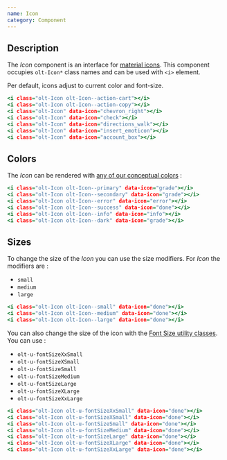 ```yaml
---
name: Icon
category: Component
---
```


## Description

The *Icon* component is an interface for 
[material icons](https://jossef.github.io/material-design-icons-iconfont/). This
component occupies `olt-Icon*` class names and can be used with `<i>` element.

Per default, icons adjust to current color and font-size.

```example.html
<i class="olt-Icon olt-Icon--action-cart"></i>
<i class="olt-Icon olt-Icon--action-copy"></i>
<i class="olt-Icon" data-icon="chevron_right"></i>
<i class="olt-Icon" data-icon="check"></i>
<i class="olt-Icon" data-icon="directions_walk"></i>
<i class="olt-Icon" data-icon="insert_emoticon"></i>
<i class="olt-Icon" data-icon="account_box"></i>
```

## Colors

The *Icon* can be rendered with 
[any of our conceptual colors](/#concepts-colors) :

```colors.html
<i class="olt-Icon olt-Icon--primary" data-icon="grade"></i>
<i class="olt-Icon olt-Icon--secondary" data-icon="grade"></i>
<i class="olt-Icon olt-Icon--error" data-icon="error"></i>
<i class="olt-Icon olt-Icon--success" data-icon="done"></i>
<i class="olt-Icon olt-Icon--info" data-icon="info"></i>
<i class="olt-Icon olt-Icon--dark" data-icon="grade"></i>
```

## Sizes

To change the size of the *Icon* you can use the size modifiers. For *Icon*
the modifiers are : 

- `small`
- `medium`
- `large`

```sizes.html
<i class="olt-Icon olt-Icon--small" data-icon="done"></i>
<i class="olt-Icon olt-Icon--medium" data-icon="done"></i>
<i class="olt-Icon olt-Icon--large" data-icon="done"></i>
```

You can also change the size of the icon with the 
[Font Size utility classes](/#font-size). You can use : 

- `olt-u-fontSizeXxSmall`
- `olt-u-fontSizeXSmall`
- `olt-u-fontSizeSmall`
- `olt-u-fontSizeMedium`
- `olt-u-fontSizeLarge`
- `olt-u-fontSizeXLarge`
- `olt-u-fontSizeXxLarge`

```font-size.html
<i class="olt-Icon olt-u-fontSizeXxSmall" data-icon="done"></i>
<i class="olt-Icon olt-u-fontSizeXSmall" data-icon="done"></i>
<i class="olt-Icon olt-u-fontSizeSmall" data-icon="done"></i>
<i class="olt-Icon olt-u-fontSizeMedium" data-icon="done"></i>
<i class="olt-Icon olt-u-fontSizeLarge" data-icon="done"></i>
<i class="olt-Icon olt-u-fontSizeXLarge" data-icon="done"></i>
<i class="olt-Icon olt-u-fontSizeXxLarge" data-icon="done"></i>
```

